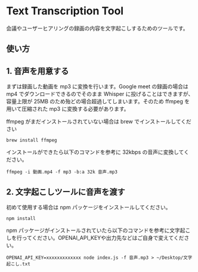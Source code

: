 # Text Transcription Tool

会議やユーザーヒアリングの録画の内容を文字起こしするためのツールです。

## 使い方

## 1. 音声を用意する

まずは録画した動画を mp3 に変換を行います。Google meet の録画の場合は mp4 でダウンロードできるのでそのまま Whisper に投げることはできますが、容量上限が 25MB のため殆どの場合超過してしまいます。そのため ffmpeg を用いて圧縮された mp3 に変換する必要があります。

ffmpeg がまだインストールされていない場合は brew でインストールしてください
```
brew install ffmpeg
```

インストールができたら以下のコマンドを参考に 32kbps の音声に変換してください。
```
ffmpeg -i 動画.mp4 -f mp3 -b:a 32k 音声.mp3
```

## 2. 文字起こしツールに音声を渡す

初めて使用する場合は npm パッケージをインストールしてください。

```
npm install
```

npm パッケージがインストールされていたら以下のコマンドを参考に文字起こしを行ってください。OPENAI_API_KEYや出力先などはご自身で変えてください。

```
OPENAI_API_KEY=xxxxxxxxxxxxx node index.js -f 音声.mp3 > ~/Desktop/文字起こし.txt
```